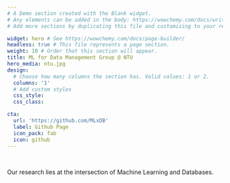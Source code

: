 ```yaml
---
# A Demo section created with the Blank widget.
# Any elements can be added in the body: https://wowchemy.com/docs/writing-markdown-latex/
# Add more sections by duplicating this file and customizing to your requirements.

widget: hero # See https://wowchemy.com/docs/page-builder/
headless: true # This file represents a page section.
weight: 10 # Order that this section will appear.
title: ML for Data Management Group @ NTU
hero_media: ntu.jpg
design:
  # Choose how many columns the section has. Valid values: 1 or 2.
  columns: '1'
  # Add custom styles
  css_style:
  css_class:

cta:
  url: 'https://github.com/MLxDB'
  label: Github Page
  icon_pack: fab
  icon: github
---
```


<br>

Our research lies at the intersection of Machine Learning and Databases.


<br>
<!-- The **ML for Data Management Group** at NTU focuses on the application of machine learning techniques to various components of database management systems, with the vision of building an intelligent, self-adpative data system. Our current research inclues learned index, learned query optimization, as well as data generation. -->
